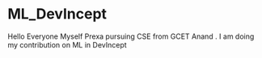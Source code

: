 # ML_DevIncept


Hello Everyone 
Myself Prexa pursuing CSE from GCET Anand
. I am doing my contribution on ML in DevIncept
